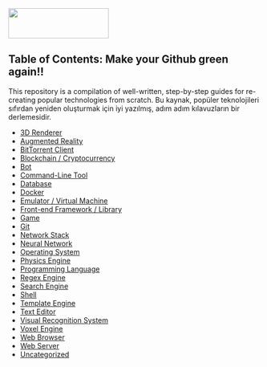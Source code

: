 <img src="https://media.discordapp.net/attachments/904474621372420136/1087103406881128590/resized.png" style="width:200; height:60">

## Table of Contents: Make your Github green again!!

This repository is a compilation of well-written, step-by-step guides for re-creating popular technologies from scratch.
Bu kaynak, popüler teknolojileri sıfırdan yeniden oluşturmak için iyi yazılmış, adım adım kılavuzların bir derlemesidir.


* [3D Renderer](#Make-your-github-green-again-3d-renderer)
* [Augmented Reality](#Make-your-github-green-again-augmented-reality)
* [BitTorrent Client](#Make-your-github-green-again-bittorrent-client)
* [Blockchain / Cryptocurrency](#Make-your-github-green-again-blockchain--cryptocurrency)
* [Bot](#Make-your-github-green-again-bot)
* [Command-Line Tool](#Make-your-github-green-again-command-line-tool)
* [Database](#Make-your-github-green-again-database)
* [Docker](#Make-your-github-green-again-docker)
* [Emulator / Virtual Machine](#Make-your-github-green-again-emulator--virtual-machine)
* [Front-end Framework / Library](#Make-your-github-green-again-front-end-framework--library)
* [Game](#Make-your-github-green-again-game)
* [Git](#Make-your-github-green-again-git)
* [Network Stack](#Make-your-github-green-again-network-stack)
* [Neural Network](#Make-your-github-green-again-neural-network)
* [Operating System](#Make-your-github-green-again-operating-system)
* [Physics Engine](#Make-your-github-green-again-physics-engine)
* [Programming Language](#Make-your-github-green-again-programming-language)
* [Regex Engine](#Make-your-github-green-again-regex-engine)
* [Search Engine](#Make-your-github-green-again-search-engine)
* [Shell](#Make-your-github-green-again-shell)
* [Template Engine](#Make-your-github-green-again-template-engine)
* [Text Editor](#Make-your-github-green-again-text-editor)
* [Visual Recognition System](#Make-your-github-green-again-visual-recognition-system)
* [Voxel Engine](#Make-your-github-green-again-voxel-engine)
* [Web Browser](#Make-your-github-green-again-web-browser)
* [Web Server](#Make-your-github-green-again-web-server)
* [Uncategorized](#uncategorized)
